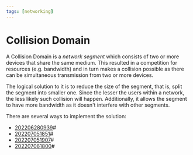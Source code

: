 ```yaml
---
tags: [networking]
---
```


# Collision Domain

A Collision Domain is a *network segment* which consists of two or more devices that share the same medium. This resulted in a competition for resources (e.g. bandwidth) and in turn makes a collision possible as there can be simultaneous transmission from two or more devices.

The logical solution to it is to reduce the size of the segment, that is, split the segment into smaller one. Since the lesser the users within a network, the less likely such collision will happen. Additionally, it allows the segment to have more bandwidth as it doesn't interfere with other segments.

There are several ways to implement the solution:
- [202206280939](202206280939.md)#
- [202207051851](202207051851.md)#
- [202207051907](202207051907.md)#
- [202207061800](202207061800.md)#